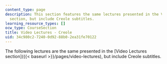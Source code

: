 ```yaml
---
content_type: page
description: This section features the same lectures presented in the Video Lectures
  section, but include Creole subtitles.
learning_resource_types: []
ocw_type: CourseSection
title: Video Lectures - Creole
uid: 34c980c2-7240-0d92-88b0-2ea31fe70122
---
```


The following lectures are the same presented in the [Video Lectures section]({{< baseurl >}}/pages/video-lectures), but include Creole subtitles.